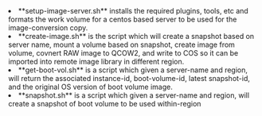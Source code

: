 <li>
**setup-image-server.sh** installs the required plugins, tools, etc and formats the work volume for a centos based server to be used for the image-conversion copy.</li>
<li>**create-image.sh** is the script which will create a snapshot based on server name, mount a volume based on snapshot, create image from volume, covnert RAW image to QCOW2, and write to COS so it can be imported into remote image library in different region.</li>
<li>**get-boot-vol.sh** is a script which given a server-name and region, will return the associated instance-id, boot-volume-id, latest snapshot-id, and the original OS version of boot volume image.</li>
<li>**snapshot.sh** is a script which given a server-name and region, will create a snapshot of boot volume to be used within-region</li>

 
 
 